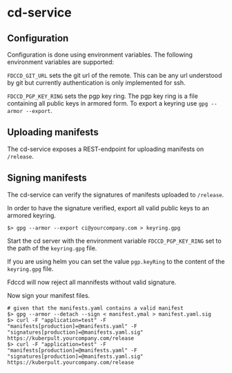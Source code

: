 cd-service
==================

Configuration
-------------------

Configuration is done using environment variables. The following environment variables are supported:

`FDCCD_GIT_URL` sets the git url of the remote. This can be any url understood by git but currently authentication is only implemented for ssh.

`FDCCD_PGP_KEY_RING` sets the pgp key ring. The pgp key ring is a file containing all public keys in armored form. To export a keyring use `gpg --armor --export`.


Uploading manifests
----------------------

The cd-service exposes a REST-endpoint for uploading manifests on `/release`.


Signing manifests
-----------------------

The cd-service can verify the signatures of manifests uploaded to `/release`.

In order to have the signature verified, export all valid public keys to an armored keyring.

```
$> gpg --armor --export ci@yourcompany.com > keyring.gpg 
```

Start the cd server with the environment variable `FDCCD_PGP_KEY_RING` set to the path of the `keyring.gpg` file.

If you are using helm you can set the value `pgp.keyRing` to the content of the `keyring.gpg` file.

Fdccd will now reject all mannifests without valid signature.

Now sign your manifest files.

```
# given that the manifests.yaml contains a valid manifest
$> gpg --armor --detach --sign < manifest.ymal > manifest.yaml.sig
$> curl -F "application=test" -F "manifests[production]=@manifests.yaml" -F "signatures[production]=@manifests.yaml.sig"  https://kuberpult.yourcompany.com/release
$> curl -F "application=test" -F "manifests[production]=@manifests.yaml" -F "signatures[production]=@manifests.yaml.sig"  https://kuberpult.yourcompany.com/release
```

